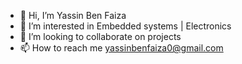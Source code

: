 - 👋 Hi, I’m Yassin Ben Faiza
- 👀 I’m interested in Embedded systems | Electronics   
- 💞️ I’m looking to collaborate on projects
- 📫 How to reach me yassinbenfaiza0@gmail.com


<!---
Yassinos1919/Yassinos1919 is a ✨ special ✨ repository because its `README.md` (this file) appears on your GitHub profile.
You can click the Preview link to take a look at your changes.
--->
